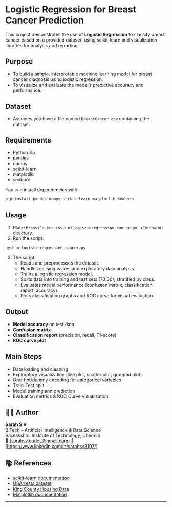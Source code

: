 # Logistic Regression for Breast Cancer Prediction

This project demonstrates the use of **Logistic Regression** to classify breast cancer based on a provided dataset, using scikit-learn and visualization libraries for analysis and reporting.

## Purpose
- To build a simple, interpretable machine learning model for breast cancer diagnosis using logistic regression.
- To visualize and evaluate the model’s predictive accuracy and performance.

## Dataset
- Assumes you have a file named `BreastCancer.csv` containing the dataset.

## Requirements
- Python 3.x
- pandas
- numpy
- scikit-learn
- matplotlib
- seaborn

You can install dependencies with:
```bash
pip install pandas numpy scikit-learn matplotlib seaborn
```

## Usage
1. Place `BreastCancer.csv` and `logisticregression_cancer.py` in the same directory.
2. Run the script:
```bash
python logisticregression_cancer.py
```
3. The script:
   - Reads and preprocesses the dataset.
   - Handles missing values and exploratory data analysis.
   - Trains a logistic regression model.
   - Splits data into training and test sets (70:30), stratified by class.
   - Evaluates model performance (confusion matrix, classification report, accuracy).
   - Plots classification graphs and ROC curve for visual evaluation.

## Output
- **Model accuracy** on test data
- **Confusion matrix**
- **Classification report** (precision, recall, F1-score)
- **ROC curve plot**

## Main Steps
- Data loading and cleaning
- Exploratory visualization (line plot, scatter plot, grouped plot)
- One-hot/dummy encoding for categorical variables
- Train-Test split
- Model training and prediction
- Evaluation metrics & ROC Curve visualization

## 👩‍💻 Author  
**Sarah S V**  
B.Tech – Artificial Intelligence & Data Science  
Rajalakshmi Institute of Technology, Chennai  
📧 [sarahsv.codes@gmail.com]
📧 [https://www.linkedin.com/in/sarahsv3107/]

## 📚 References
- [scikit-learn documentation](https://scikit-learn.org/)
- [USArrests dataset](https://vincentarelbundock.github.io/Rdatasets/datasets.html)
- [King County Housing Data](https://www.kaggle.com/harlfoxem/housesalesprediction)
- [Matplotlib documentation](https://matplotlib.org/)
  
***

